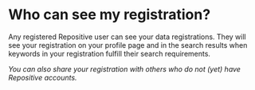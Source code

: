 # Who can see my registration?

Any registered Repositive user can see your data registrations. They will see your registration on your profile page and in the search results when keywords in your registration fulfill their search requirements.  

*You can also share your registration with others who do not (yet) have Repositive accounts.*
